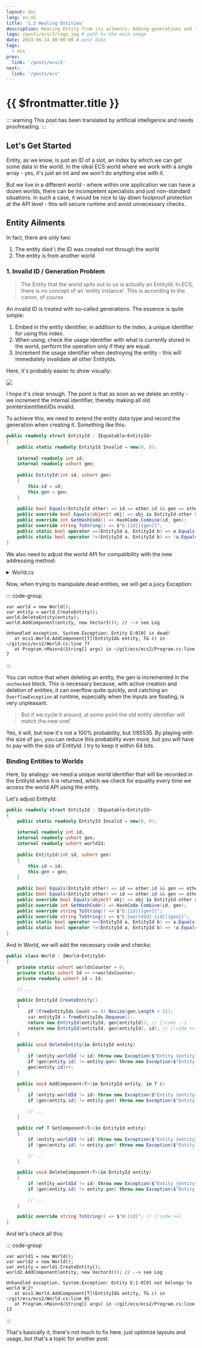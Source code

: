 ```yaml
---
layout: doc
lang: en-US
title: '1.3 Healing Entities'
description: Healing Entity from its ailments. Adding generations and tie it to a world.
logo: /posts/ecs/3/logo.jpg # path to the main image
date: 2024-06-14 00:00:00 # post date
tags:
  - ecs
prev:
  link: '/posts/ecs/2' 
next:
  link: '/posts/ecs'
---
```

# {{ $frontmatter.title }}

::: warning
This post has been translated by artificial intelligence and needs proofreading.
:::

## Let's Get Started

Entity, as we know, is just an ID of a slot, an index by which we can get some data in the world. In the ideal ECS world where we work with a single array - yes, it's just an int and we won't do anything else with it.

But we live in a different world - where within one application we can have a dozen worlds, there can be incompetent specialists and just non-standard situations. In such a case, it would be nice to lay down foolproof protection at the API level - this will secure runtime and avoid unnecessary checks.

## Entity Ailments

In fact, there are only two:
1. The entity died \ the ID was created not through the world
2. The entity is from another world

### 1. Invalid ID / Generation Problem

> The Entity that the world spits out to us is actually an EntityId. In ECS, there is no concept of an 'entity instance'.
> This is according to the canon, of course.

An invalid ID is treated with so-called generations. The essence is quite simple:
1. Embed in the entity identifier, in addition to the index, a unique identifier for using this index.
2. When using, check the usage identifier with what is currently stored in the world, perform the operation only if they are equal.
3. Increment the usage identifier when destroying the entity - this will immediately invalidate all other EntityIds.

Here, it's probably easier to show visually:

![](1.svg)

I hope it's clear enough. The point is that as soon as we delete an entity - we increment the internal identifier, thereby making all old pointers\entities\IDs invalid.

To achieve this, we need to extend the entity data type and record the generation when creating it.
Something like this:

```csharp
public readonly struct EntityId : IEquatable<EntityId>
{
    public static readonly EntityId Invalid = new(0, 0);
    
    internal readonly int id;
    internal readonly ushort gen;
    
    public EntityId(int id, ushort gen)
    {
        this.id = id;
        this.gen = gen;
    }
    
    public bool Equals(EntityId other) => id == other.id && gen == other.gen;
    public override bool Equals(object? obj) => obj is EntityId other && Equals(other);
    public override int GetHashCode() => HashCode.Combine(id, gen);
    public override string ToString() => $"E:{id}[{gen}]";
    public static bool operator ==(EntityId a, EntityId b) => a.Equals(b);
    public static bool operator !=(EntityId a, EntityId b) => !a.Equals(b);
}
```

We also need to adjust the world API for compatibility with the new addressing method:

<details>
    <summary>World.cs</summary>

> The full code can be found [here](https://github.com/blackbone/ecs/tree/main/ecs2)

```csharp

public class World : IWorld<EntityId>
{
    private bool[] isAlive;     // [!code --]
    private ushort[] gen;       // [!code ++]

    // ...

    public World(int entityCount = 256) => Resize(entityCount);

    private void Resize(in int size)
    {
        var initialSize = isAlive?.Length ?? 0; // [!code --]
        var initialSize = gen?.Length ?? 0;     // [!code ++]
        if (initialSize >= size) return;

        Array.Resize(ref isAlive, size);        // [!code --]
        Array.Resize(ref gen, size);            // [!code ++]

        // ...
    }

    // CRUD [C]reate :: world
    public EntityId CreateEntity()
    {
        if (freeEntityIds.Count == 0) Resize(isAlive.Length + 32);  // [!code --]
        var entity = freeEntityIds.Dequeue();                       // [!code --]
        isAlive[entity] = true;                                     // [!code --]
        return entity;                                              // [!code --]
        if (freeEntityIds.Count == 0) Resize(gen.Length + 32);      // [!code ++]
        var entityId = freeEntityIds.Dequeue();                     // [!code ++]
        return new EntityId(entityId, gen[entityId]);               // [!code ++]
    }

    // CRUD [D]elete :: world
    public void DeleteEntity(in EntityId entity)
    {
        isAlive[entity] = false;                                                            // [!code --]
        if (gen[entity.id] != entity.gen) throw new Exception($"Entity {entity} is dead!"); // [!code ++]
        unchecked                                                                           // [!code ++]
        {                                                                                   // [!code ++]
            gen[entity.id]++;                                                               // [!code ++]
        }                                                                                   // [!code ++]
    }

    // CRUD [C]reate :: entity
    public void AddComponent<T>(in int entityId, in T c)                                    // [!code --]
    public void AddComponent<T>(in EntityId entity, in T c)                                 // [!code ++]
    {
        if (gen[entity.id] != entity.gen) throw new Exception($"Entity {entity} is dead!"); // [!code ++]
        
        // ...
    }

    // CRUD [R]ead/[U]pdate :: entity
    public ref T GetComponent<T>(in int entityId)                                           // [!code --]
    public ref T GetComponent<T>(in EntityId entity)                                        // [!code ++]
    {
        if (gen[entity.id] != entity.gen) throw new Exception($"Entity {entity} is dead!"); // [!code ++]
        
        // ...
    }

    // CRUD [D]elete :: entity
    public void DeleteComponent<T>(in int entityId)                                         // [!code --]
    public void DeleteComponent<T>(in EntityId entity)                                      // [!code ++]
    {
        if (gen[entity.id] != entity.gen) throw new Exception($"Entity {entity} is dead!"); // [!code ++]
        
        // ...
    }
}

```

</details>

Now, when trying to manipulate dead entities, we will get a juicy Exception:

::: code-group

```csharp{4} [Program.cs]
var world = new World();
var entity = world.CreateEntity();
world.DeleteEntity(entity);
world.AddComponent(entity, new Vector3()); // --> see Log
```

```log [Log]
Unhandled exception. System.Exception: Entity E:0[0] is dead!
   at ecs1.World.AddComponent[T](EntityId& entity, T& c) in ~/git/ecs/ecs2/World.cs:line 77
   at Program.<Main>$(String[] args) in ~/git/ecs/ecs2/Program.cs:line 7
```

:::

You can notice that when deleting an entity, the gen is incremented in the `unchecked` block.
This is necessary because, with active creation and deletion of entities, it can overflow quite quickly, and catching an `OverflowException` at runtime, especially when the inputs are floating, is very unpleasant.

> But if we cycle it around, at some point the old entity identifier will match the new one!

Yes, it will, but now it's not a 100% probability, but 1/65535. By playing with the size of `gen`, you can reduce this probability even more, but you will have to pay with the size of EntityId. I try to keep it within 64 bits.

### Binding Entities to Worlds

Here, by analogy: we need a unique world identifier that will be recorded in the EntityId when it is returned, which we check for equality every time we access the world API using the entity.

Let's adjust EntityId:

```csharp
public readonly struct EntityId : IEquatable<EntityId>
{
    public static readonly EntityId Invalid = new(0, 0);
    
    internal readonly int id;
    internal readonly ushort gen;
    internal readonly ushort worldId;                                                                       // [!code ++]
    
    public EntityId(int id, ushort gen)
    {
        this.id = id;
        this.gen = gen;
    }
    
    public bool Equals(EntityId other) => id == other.id && gen == other.gen;                               // [!code --]
    public bool Equals(EntityId other) => id == other.id && gen == other.gen && worldId == other.worldId;   // [!code ++]
    public override bool Equals(object? obj) => obj is EntityId other && Equals(other);
    public override int GetHashCode() => HashCode.Combine(id, gen);
    public override string ToString() => $"E:{id}[{gen}]";                                                  // [!code --]
    public override string ToString() => $"E:{worldId}-{id}[{gen}]";                                        // [!code ++]
    public static bool operator ==(EntityId a, EntityId b) => a.Equals(b);
    public static bool operator !=(EntityId a, EntityId b) => !a.Equals(b);
}
```

And in World, we will add the necessary code and checks:

```csharp
public class World : IWorld<EntityId>
{
    private static ushort worldsCounter = 0;
    private static ushort Id => ++worldsCounter;
    private readonly ushort id = Id;

    // ...

    public EntityId CreateEntity()
    {
        if (freeEntityIds.Count == 0) Resize(gen.Length + 32);
        var entityId = freeEntityIds.Dequeue();
        return new EntityId(entityId, gen[entityId]); // [!code --]
        return new EntityId(entityId, gen[entityId], id); // [!code ++]
    }

    public void DeleteEntity(in EntityId entity)
    {
        if (entity.worldId != id) throw new Exception($"Entity {entity} not belongs to world {this}!"); // [!code ++]
        if (gen[entity.id] != entity.gen) throw new Exception($"Entity {entity} is dead!");
        gen[entity.id]++;
    }

    public void AddComponent<T>(in EntityId entity, in T c)
    {
        if (entity.worldId != id) throw new Exception($"Entity {entity} not belongs to world {this}!"); // [!code ++]
        if (gen[entity.id] != entity.gen) throw new Exception($"Entity {entity} is dead!");

        // ...
    }

    public ref T GetComponent<T>(in EntityId entity)
    {
        if (entity.worldId != id) throw new Exception($"Entity {entity} not belongs to world {this}!"); // [!code ++]
        if (gen[entity.id] != entity.gen) throw new Exception($"Entity {entity} is dead!");

        // ...
    }

    public void DeleteComponent<T>(in EntityId entity)
    {
        if (entity.worldId != id) throw new Exception($"Entity {entity} not belongs to world {this}!"); // [!code ++]
        if (gen[entity.id] != entity.gen) throw new Exception($"Entity {entity} is dead!");

        // ...
    }

    public override string ToString() => $"W:{id}"; // [!code ++]
}
```

And let's check all this:

::: code-group

```csharp{4} [Program.cs]
var world1 = new World();
var world2 = new World();
var entity = world1.CreateEntity();
world2.AddComponent(entity, new Vector3()); // --> see Log
```

```log [Log]
Unhandled exception. System.Exception: Entity E:1-0[0] not belongs to world W:2!
   at ecs1.World.AddComponent[T](EntityId& entity, T& c) in ~/git/ecs/ecs2/World.cs:line 85
   at Program.<Main>$(String[] args) in ~/git/ecs/ecs2/Program.cs:line 13
```

:::

That's basically it, there's not much to fix here, just optimize layouts and usage, but that's a topic for another post.
